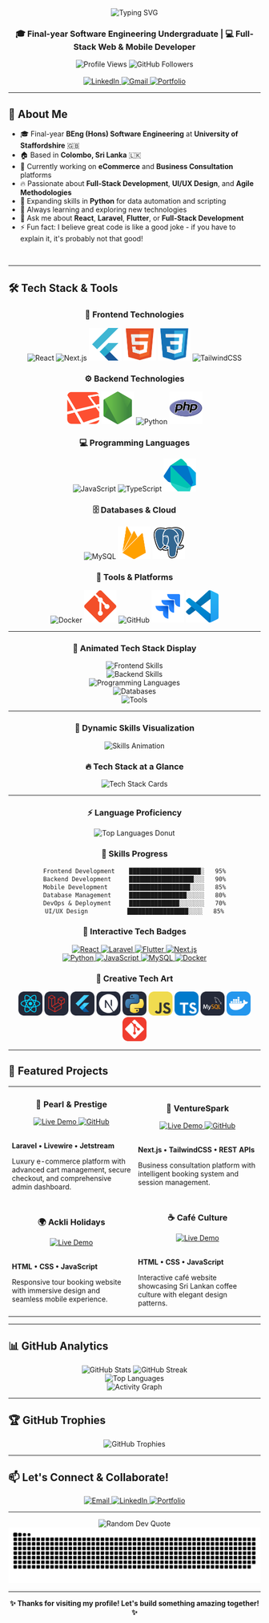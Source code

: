 <div align="center">
  <img src="https://readme-typing-svg.demolab.com?font=Fira+Code&size=32&duration=2800&pause=2000&color=00706d&center=true&vCenter=true&width=940&lines=Hey+%F0%9F%91%8B%2C+I'm+Mihilayan+Sachinthana;Full-Stack+Developer+%26+Software+Engineer;Building+Digital+Experiences+%F0%9F%9A%80" alt="Typing SVG" />
</div>

<h3 align="center">🎓 Final-year Software Engineering Undergraduate | 💻 Full-Stack Web & Mobile Developer</h3>

<div align="center">
  <img src="https://komarev.com/ghpvc/?username=KGMS-Projects&label=Profile%20views&color=0e75b6&style=flat" alt="Profile Views" />
  <img src="https://img.shields.io/github/followers/KGMS-Projects?label=Followers&style=social" alt="GitHub Followers" />
</div>

<br/>

<div align="center">
  <a href="https://www.linkedin.com/in/mihilayan-sachinthana" target="_blank">
    <img src="https://img.shields.io/badge/LinkedIn-0077B5?style=for-the-badge&logo=linkedin&logoColor=white" alt="LinkedIn"/>
  </a>
  <a href="mailto:mihilayansachinthana@gmail.com">
    <img src="https://img.shields.io/badge/Gmail-D14836?style=for-the-badge&logo=gmail&logoColor=white" alt="Gmail"/>
  </a>
  <a href="https://mihilayansachinthana.com" target="_blank">
    <img src="https://img.shields.io/badge/Portfolio-FF5722?style=for-the-badge&logo=todoist&logoColor=white" alt="Portfolio"/>
  </a>
</div>

---

## 🚀 About Me
- 🎓 Final-year **BEng (Hons) Software Engineering** at **University of Staffordshire** 🇬🇧
- 🏠 Based in **Colombo, Sri Lanka** 🇱🇰
- 💼 Currently working on **eCommerce** and **Business Consultation** platforms
- 🔥 Passionate about **Full-Stack Development**, **UI/UX Design**, and **Agile Methodologies**
- 🐍 Expanding skills in **Python** for data automation and scripting
- 🌱 Always learning and exploring new technologies
- 💬 Ask me about **React**, **Laravel**, **Flutter**, or **Full-Stack Development**
- ⚡ Fun fact: I believe great code is like a good joke - if you have to explain it, it's probably not that good!

<br clear="both"/>

---

## 🛠️ Tech Stack & Tools

<div align="center">

### 🎨 Frontend Technologies
<div align="center">
  <img src="https://techstack-generator.vercel.app/react-icon.svg" alt="React" width="65" height="65" />
  <img src="https://techstack-generator.vercel.app/nextjs-icon.svg" alt="Next.js" width="65" height="65" />
  <img src="https://raw.githubusercontent.com/devicons/devicon/master/icons/flutter/flutter-original.svg" alt="Flutter" width="65" height="65" />
  <img src="https://raw.githubusercontent.com/devicons/devicon/master/icons/html5/html5-original.svg" alt="HTML5" width="65" height="65" />
  <img src="https://raw.githubusercontent.com/devicons/devicon/master/icons/css3/css3-original.svg" alt="CSS3" width="65" height="65" />
  <img src="https://techstack-generator.vercel.app/tailwind-icon.svg" alt="TailwindCSS" width="65" height="65" />
</div>

### ⚙️ Backend Technologies
<div align="center">
  <img src="https://raw.githubusercontent.com/devicons/devicon/master/icons/laravel/laravel-plain.svg" alt="Laravel" width="65" height="65" />
  <img src="https://raw.githubusercontent.com/devicons/devicon/master/icons/nodejs/nodejs-original.svg" alt="Node.js" width="65" height="65" />
  <img src="https://techstack-generator.vercel.app/python-icon.svg" alt="Python" width="65" height="65" />
  <img src="https://raw.githubusercontent.com/devicons/devicon/master/icons/php/php-original.svg" alt="PHP" width="65" height="65" />
</div>

### 💻 Programming Languages
<div align="center">
  <img src="https://techstack-generator.vercel.app/js-icon.svg" alt="JavaScript" width="65" height="65" />
  <img src="https://techstack-generator.vercel.app/ts-icon.svg" alt="TypeScript" width="65" height="65" />
  <img src="https://raw.githubusercontent.com/devicons/devicon/master/icons/dart/dart-original.svg" alt="Dart" width="65" height="65" />
</div>

### 🗄️ Databases & Cloud
<div align="center">
  <img src="https://techstack-generator.vercel.app/mysql-icon.svg" alt="MySQL" width="65" height="65" />
  <img src="https://raw.githubusercontent.com/devicons/devicon/master/icons/firebase/firebase-plain.svg" alt="Firebase" width="65" height="65" />
  <img src="https://raw.githubusercontent.com/devicons/devicon/master/icons/postgresql/postgresql-original.svg" alt="PostgreSQL" width="65" height="65" />
</div>

### 🔧 Tools & Platforms
<div align="center">
  <img src="https://techstack-generator.vercel.app/docker-icon.svg" alt="Docker" width="65" height="65" />
  <img src="https://raw.githubusercontent.com/devicons/devicon/master/icons/git/git-original.svg" alt="Git" width="65" height="65" />
  <img src="https://techstack-generator.vercel.app/github-icon.svg" alt="GitHub" width="65" height="65" />
  <img src="https://raw.githubusercontent.com/devicons/devicon/master/icons/jira/jira-original.svg" alt="Jira" width="65" height="65" />
  <img src="https://raw.githubusercontent.com/devicons/devicon/master/icons/vscode/vscode-original.svg" alt="VS Code" width="65" height="65" />
</div>

---

### 🚀 Animated Tech Stack Display

<div align="center">
  <img src="https://skillicons.dev/icons?i=react,nextjs,flutter,html,css,tailwind&theme=dark" alt="Frontend Skills" />
</div>

<div align="center">
  <img src="https://skillicons.dev/icons?i=laravel,nodejs,python,php&theme=dark" alt="Backend Skills" />
</div>

<div align="center">
  <img src="https://skillicons.dev/icons?i=js,ts,dart&theme=dark" alt="Programming Languages" />
</div>

<div align="center">
  <img src="https://skillicons.dev/icons?i=mysql,firebase,postgresql&theme=dark" alt="Databases" />
</div>

<div align="center">
  <img src="https://skillicons.dev/icons?i=docker,git,github,vscode&theme=dark" alt="Tools" />
</div>

---

### 🌟 Dynamic Skills Visualization

<div align="center">
  <img src="https://readme-typing-svg.demolab.com?font=Fira+Code&size=22&duration=3000&pause=1000&color=58A6FF&center=true&vCenter=true&multiline=true&width=800&height=100&lines=Frontend%3A+React+%7C+Next.js+%7C+Flutter+%7C+TailwindCSS;Backend%3A+Laravel+%7C+Node.js+%7C+Python+%7C+PHP;Database%3A+MySQL+%7C+Firebase+%7C+PostgreSQL;Tools%3A+Docker+%7C+Git+%7C+VS+Code+%7C+Jira" alt="Skills Animation" />
</div>

### 🔥 Tech Stack at a Glance

<p align="center">
  <img src="https://github-readme-tech-stack.vercel.app/api/cards?title=My%20Tech%20Stack&align=center&titleAlign=center&fontSize=20&lineCount=3&theme=github_dark&line1=React,react,58a6ff;Next.js,nextjs,ffffff;Flutter,flutter,02569b;&line2=Laravel,laravel,ff2d20;Node.js,nodejs,339933;Python,python,3776ab;&line3=MySQL,mysql,4479a1;Docker,docker,2496ed;Git,git,f05032;" alt="Tech Stack Cards" />
</p>

---

### ⚡ Language Proficiency

<div align="center">
  <img src="https://github-readme-stats.vercel.app/api/top-langs/?username=KGMS-Projects&layout=donut-vertical&theme=tokyonight&hide_border=true&langs_count=8&card_width=320" alt="Top Languages Donut"/>
</div>

### 🎯 Skills Progress

<div align="center">

```text
Frontend Development    ████████████████████░   95%
Backend Development     ██████████████████░░░   90%
Mobile Development      █████████████████░░░░   85%
Database Management     ████████████████░░░░░   80%
DevOps & Deployment     ██████████████░░░░░░░   70%
UI/UX Design           █████████████████░░░░   85%
```

</div>

### 🌈 Interactive Tech Badges

<div align="center">
  <a href="#" title="React - Building Interactive UIs">
    <img src="https://img.shields.io/badge/React-20232A?style=for-the-badge&logo=react&logoColor=61DAFB&labelColor=20232A&color=61DAFB" alt="React" />
  </a>
  <a href="#" title="Laravel - Elegant PHP Framework">
    <img src="https://img.shields.io/badge/Laravel-FF2D20?style=for-the-badge&logo=laravel&logoColor=white&labelColor=FF2D20&color=white" alt="Laravel" />
  </a>
  <a href="#" title="Flutter - Cross-platform Mobile Apps">
    <img src="https://img.shields.io/badge/Flutter-02569B?style=for-the-badge&logo=flutter&logoColor=white&labelColor=02569B&color=white" alt="Flutter" />
  </a>
  <a href="#" title="Next.js - The React Framework">
    <img src="https://img.shields.io/badge/Next.js-000000?style=for-the-badge&logo=next.js&logoColor=white&labelColor=000000&color=white" alt="Next.js" />
  </a>
</div>

<div align="center">
  <a href="#" title="Python - Versatile Programming">
    <img src="https://img.shields.io/badge/Python-3776AB?style=for-the-badge&logo=python&logoColor=white&labelColor=3776AB&color=white" alt="Python" />
  </a>
  <a href="#" title="JavaScript - Language of the Web">
    <img src="https://img.shields.io/badge/JavaScript-F7DF1E?style=for-the-badge&logo=javascript&logoColor=black&labelColor=F7DF1E&color=black" alt="JavaScript" />
  </a>
  <a href="#" title="MySQL - Reliable Database">
    <img src="https://img.shields.io/badge/MySQL-4479A1?style=for-the-badge&logo=mysql&logoColor=white&labelColor=4479A1&color=white" alt="MySQL" />
  </a>
  <a href="#" title="Docker - Containerization Platform">
    <img src="https://img.shields.io/badge/Docker-2496ED?style=for-the-badge&logo=docker&logoColor=white&labelColor=2496ED&color=white" alt="Docker" />
  </a>
</div>

### 🎨 Creative Tech Art

<div align="center">
  <img src="https://raw.githubusercontent.com/tandpfun/skill-icons/main/icons/React-Dark.svg" width="48" alt="React" />
  <img src="https://raw.githubusercontent.com/tandpfun/skill-icons/main/icons/Laravel-Dark.svg" width="48" alt="Laravel" />
  <img src="https://raw.githubusercontent.com/tandpfun/skill-icons/main/icons/Flutter-Dark.svg" width="48" alt="Flutter" />
  <img src="https://raw.githubusercontent.com/tandpfun/skill-icons/main/icons/NextJS-Dark.svg" width="48" alt="Next.js" />
  <img src="https://raw.githubusercontent.com/tandpfun/skill-icons/main/icons/Python-Dark.svg" width="48" alt="Python" />
  <img src="https://raw.githubusercontent.com/tandpfun/skill-icons/main/icons/JavaScript.svg" width="48" alt="JavaScript" />
  <img src="https://raw.githubusercontent.com/tandpfun/skill-icons/main/icons/TypeScript.svg" width="48" alt="TypeScript" />
  <img src="https://raw.githubusercontent.com/tandpfun/skill-icons/main/icons/MySQL-Dark.svg" width="48" alt="MySQL" />
  <img src="https://raw.githubusercontent.com/tandpfun/skill-icons/main/icons/Docker.svg" width="48" alt="Docker" />
  <img src="https://raw.githubusercontent.com/tandpfun/skill-icons/main/icons/Git.svg" width="48" alt="Git" />
</div>

</div>

---

## 🎯 Featured Projects

<div align="center">
  <table>
    <tr>
      <td width="50%">
        <h3 align="center">💎 Pearl & Prestige</h3>
        <div align="center">  
          <a href="https://pearlprestige.shop" target="_blank">
            <img src="https://img.shields.io/badge/Live_Demo-FF6B6B?style=for-the-badge&logo=vercel&logoColor=white" alt="Live Demo"/>
          </a>
          <a href="https://github.com/KGMS-Projects/Pearl-Prestige--Shop.git" target="_blank">
            <img src="https://img.shields.io/badge/Code-100000?style=for-the-badge&logo=github&logoColor=white" alt="GitHub"/>
          </a>
        </div>
        <br>
        <p><strong>Laravel • Livewire • Jetstream</strong></p>
        <p>Luxury e-commerce platform with advanced cart management, secure checkout, and comprehensive admin dashboard.</p>
      </td>
      <td width="50%">
        <h3 align="center">💼 VentureSpark</h3>
        <div align="center">
          <a href="https://venture-spark.vercel.app" target="_blank">
            <img src="https://img.shields.io/badge/Live_Demo-4ECDC4?style=for-the-badge&logo=vercel&logoColor=white" alt="Live Demo"/>
          </a>
          <a href="https://github.com/APIIT-CC-Asignment/-VentureSpark.git" target="_blank">
            <img src="https://img.shields.io/badge/Code-100000?style=for-the-badge&logo=github&logoColor=white" alt="GitHub"/>
          </a>
        </div>
        <br>
        <p><strong>Next.js • TailwindCSS • REST APIs</strong></p>
        <p>Business consultation platform with intelligent booking system and session management.</p>
      </td>
    </tr>
    <tr>
      <td width="50%">
        <h3 align="center">🌍 Ackli Holidays</h3>
        <div align="center">
          <a href="https://ackliholidays.com" target="_blank">
            <img src="https://img.shields.io/badge/Live_Demo-45B7D1?style=for-the-badge&logo=safari&logoColor=white" alt="Live Demo"/>
          </a>
        </div>
        <br>
        <p><strong>HTML • CSS • JavaScript</strong></p>
        <p>Responsive tour booking website with immersive design and seamless mobile experience.</p>
      </td>
      <td width="50%">
        <h3 align="center">☕ Café Culture</h3>
        <div align="center">
          <a href="https://kgms-projects.github.io/Cafe-website/" target="_blank">
            <img src="https://img.shields.io/badge/Live_Demo-D63384?style=for-the-badge&logo=github&logoColor=white" alt="Live Demo"/>
          </a>
        </div>
        <br>
        <p><strong>HTML • CSS • JavaScript</strong></p>
        <p>Interactive café website showcasing Sri Lankan coffee culture with elegant design patterns.</p>
      </td>
    </tr>
  </table>
</div>

---

## 📊 GitHub Analytics

<div align="center">
  <img width="49%" src="https://github-readme-stats.vercel.app/api?username=KGMS-Projects&show_icons=true&theme=tokyonight&hide_border=true&count_private=true" alt="GitHub Stats"/>
  <img width="49%" src="https://github-readme-streak-stats.herokuapp.com/?user=KGMS-Projects&theme=tokyonight&hide_border=true" alt="GitHub Streak"/>
</div>

<div align="center">
  <img width="60%" src="https://github-readme-stats.vercel.app/api/top-langs/?username=KGMS-Projects&layout=compact&theme=tokyonight&hide_border=true&langs_count=8" alt="Top Languages"/>
</div>

<div align="center">
  <img src="https://github-readme-activity-graph.vercel.app/graph?username=KGMS-Projects&theme=tokyo-night&hide_border=true&area=true" alt="Activity Graph"/>
</div>

---

## 🏆 GitHub Trophies

<div align="center">
  <img src="https://github-profile-trophy.vercel.app/?username=KGMS-Projects&theme=tokyonight&no-frame=true&no-bg=false&margin-w=4&row=1" alt="GitHub Trophies"/>
</div>

---

## 📫 Let's Connect & Collaborate!

<div align="center">
  <a href="mailto:mihilayansachinthana@gmail.com">
    <img src="https://img.shields.io/badge/Email-D14836?style=for-the-badge&logo=gmail&logoColor=white" alt="Email"/>
  </a>
  <a href="https://www.linkedin.com/in/mihilayan-sachinthana">
    <img src="https://img.shields.io/badge/LinkedIn-0077B5?style=for-the-badge&logo=linkedin&logoColor=white" alt="LinkedIn"/>
  </a>
  <a href="https://mihilayansachinthana.com">
    <img src="https://img.shields.io/badge/Portfolio-FF5722?style=for-the-badge&logo=todoist&logoColor=white" alt="Portfolio"/>
  </a>
</div>

---

<div align="center">
  <img src="https://quotes-github-readme.vercel.app/api?type=horizontal&theme=tokyonight" alt="Random Dev Quote"/>
</div>

<div align="center">
  <img src="https://raw.githubusercontent.com/Platane/snk/output/github-contribution-grid-snake.svg" alt="Snake animation" />
</div>

---

<div align="center">
  <b>✨ Thanks for visiting my profile! Let's build something amazing together! ✨</b>
</div>

